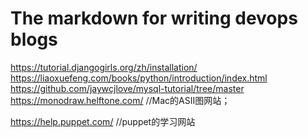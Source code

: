 # The markdown for writing devops blogs
https://tutorial.djangogirls.org/zh/installation/
https://liaoxuefeng.com/books/python/introduction/index.html
https://github.com/jaywcjlove/mysql-tutorial/tree/master
https://monodraw.helftone.com/ 
//Mac的ASII图网站；




https://help.puppet.com/
//puppet的学习网站
